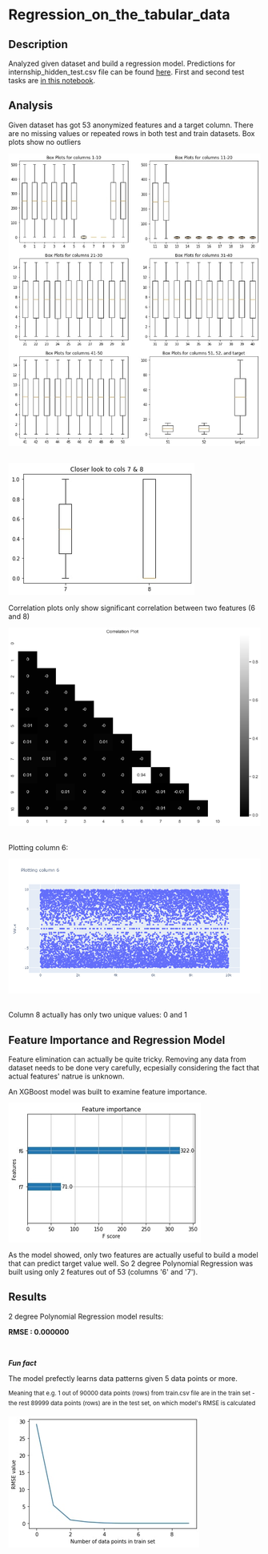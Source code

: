 # Regression_on_the_tabular_data
## Description
Analyzed given dataset and build a regression model. Predictions for internship_hidden_test.csv file can be found [here](test_with_predicted_target.csv).
First and second test tasks are [in this notebook](Tasks_1_and_2/Quantum_DS_Test_Tasks(1-2).ipynb).
## Analysis
Given dataset has got 53 anonymized features and a target column. There are no missing values or repeated rows in both test and train datasets. Box plots show no outliers
&nbsp;

![box plots](Images/box_plots1.jpg)
&nbsp;

![box plots](Images/box_plots2.jpg)
&nbsp;

Correlation plots only show significant correlation between two features (6 and 8)
&nbsp;

![correlation plot](Images/correlation.png)
&nbsp;

Plotting column 6:
&nbsp;

![col 6 plot](Images/col_6.png)
&nbsp;

Column 8 actually has only two unique values: 0 and 1 

## Feature Importance and Regression Model
Feature elimination can actually be quite tricky. Removing any data from dataset needs to be done very carefully, ecpesially considering the fact that actual features' natrue is unknown.
&nbsp;

An XGBoost model was built to examine feature importance. 
&nbsp;

![feature importance](Images/feature_importance.jpg)
&nbsp;

As the model showed, only two features are actually useful to build a model that can predict target value well. So 2 degree Polynomial Regression was built using only  2 features out of 53 (columns '6' and '7').
## Results
2 degree Polynomial Regression model results:
&nbsp;

**RMSE :  0.000000**

&nbsp;

***Fun fact***
&nbsp;

The model prefectly learns data patterns given 5 data points or more.
&nbsp;

<sup>Meaning that e.g. 1 out of 90000 data points (rows) from train.csv file are in the train set - the rest 89999 data points (rows) are in the test set, on which model's RMSE is calculated</sup>
&nbsp;

![rmse](Images/rmse.jpg)
